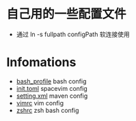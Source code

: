 # 自己用的一些配置文件
- 通过 ln -s fullpath configPath 软连接使用


# Infomations
- [bash_profile](https://github.com/songdesy/dotfiles/tree/master/config/bash_profile)  bash config
- [init.toml](https://github.com/songdesy/dotfiles/tree/master/config/init.toml)     spacevim config
- [setting.xml](https://github.com/songdesy/dotfiles/tree/master/config/setting.xml)   maven config
- [vimrc](https://github.com/songdesy/dotfiles/tree/master/config/vimrc)         vim config
- [zshrc](https://github.com/songdesy/dotfiles/tree/master/config/zshrc)         zsh bash config
